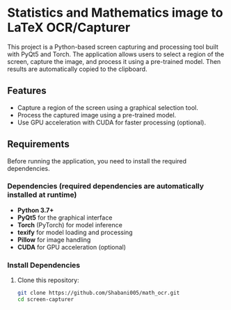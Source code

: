 # Statistics and Mathematics image to LaTeX OCR/Capturer

This project is a Python-based screen capturing and processing tool built with PyQt5 and Torch. The application allows users to select a region of the screen, capture the image, and process it using a pre-trained model. Then results are automatically copied to the clipboard.

## Features

- Capture a region of the screen using a graphical selection tool.
- Process the captured image using a pre-trained model.
- Use GPU acceleration with CUDA for faster processing (optional).

## Requirements

Before running the application, you need to install the required dependencies.

### Dependencies (required dependencies are automatically installed at runtime)

- **Python 3.7+**
- **PyQt5** for the graphical interface 
- **Torch** (PyTorch) for model inference 
- **texify** for model loading and processing
- **Pillow** for image handling
- **CUDA** for GPU acceleration (optional)

### Install Dependencies

1. Clone this repository:

   ```bash
   git clone https://github.com/Shabani005/math_ocr.git
   cd screen-capturer
